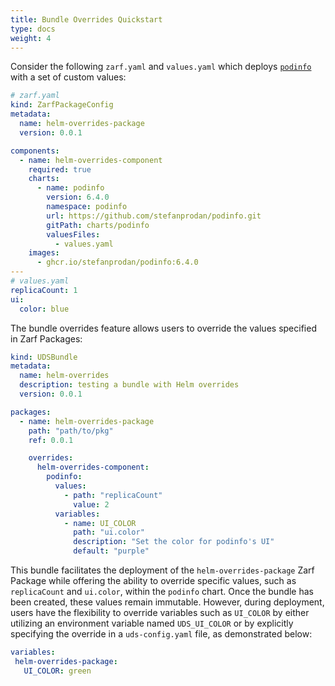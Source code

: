```yaml
---
title: Bundle Overrides Quickstart
type: docs
weight: 4
---
```


Consider the following `zarf.yaml` and `values.yaml` which deploys [`podinfo`](https://github.com/stefanprodan/podinfo) with a set of custom values:

```yaml
# zarf.yaml
kind: ZarfPackageConfig
metadata:
  name: helm-overrides-package
  version: 0.0.1

components:
  - name: helm-overrides-component
    required: true
    charts:
      - name: podinfo
        version: 6.4.0
        namespace: podinfo
        url: https://github.com/stefanprodan/podinfo.git
        gitPath: charts/podinfo
        valuesFiles:
          - values.yaml
    images:
      - ghcr.io/stefanprodan/podinfo:6.4.0
---
# values.yaml
replicaCount: 1
ui:
  color: blue
```

The bundle overrides feature allows users to override the values specified in Zarf Packages:

```yaml
kind: UDSBundle
metadata:
  name: helm-overrides
  description: testing a bundle with Helm overrides
  version: 0.0.1

packages:
  - name: helm-overrides-package
    path: "path/to/pkg"
    ref: 0.0.1

    overrides:
      helm-overrides-component:
        podinfo:
          values:
            - path: "replicaCount"
              value: 2
          variables:
            - name: UI_COLOR
              path: "ui.color"
              description: "Set the color for podinfo's UI"
              default: "purple"
```

This bundle facilitates the deployment of the `helm-overrides-package` Zarf Package while offering the ability to override specific values, such as `replicaCount` and `ui.color`, within the `podinfo` chart. Once the bundle has been created, these values remain immutable. However, during deployment, users have the flexibility to override variables such as `UI_COLOR` by either utilizing an environment variable named `UDS_UI_COLOR` or by explicitly specifying the override in a `uds-config.yaml` file, as demonstrated below:

```yaml
variables:
 helm-overrides-package:
   UI_COLOR: green
```
